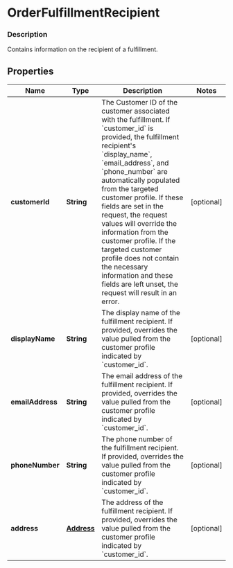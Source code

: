 
# OrderFulfillmentRecipient

### Description

Contains information on the recipient of a fulfillment.

## Properties
Name | Type | Description | Notes
------------ | ------------- | ------------- | -------------
**customerId** | **String** | The Customer ID of the customer associated with the fulfillment.  If &#x60;customer_id&#x60; is provided, the fulfillment recipient&#39;s &#x60;display_name&#x60;, &#x60;email_address&#x60;, and &#x60;phone_number&#x60; are automatically populated from the targeted customer profile. If these fields are set in the request, the request values will override the information from the customer profile. If the targeted customer profile does not contain the necessary information and these fields are left unset, the request will result in an error. |  [optional]
**displayName** | **String** | The display name of the fulfillment recipient.  If provided, overrides the value pulled from the customer profile indicated by &#x60;customer_id&#x60;. |  [optional]
**emailAddress** | **String** | The email address of the fulfillment recipient.  If provided, overrides the value pulled from the customer profile indicated by &#x60;customer_id&#x60;. |  [optional]
**phoneNumber** | **String** | The phone number of the fulfillment recipient.  If provided, overrides the value pulled from the customer profile indicated by &#x60;customer_id&#x60;. |  [optional]
**address** | [**Address**](Address.md) | The address of the fulfillment recipient.  If provided, overrides the value pulled from the customer profile indicated by &#x60;customer_id&#x60;. |  [optional]



